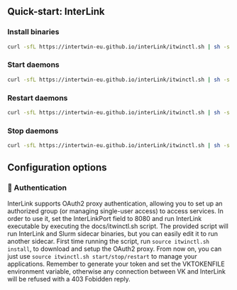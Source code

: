 ## Quick-start: InterLink
### Install binaries

```bash
curl -sfL https://intertwin-eu.github.io/interLink/itwinctl.sh | sh -s - install
```

### Start daemons

```bash
curl -sfL https://intertwin-eu.github.io/interLink/itwinctl.sh | sh -s - start
```

### Restart daemons

```bash
curl -sfL https://intertwin-eu.github.io/interLink/itwinctl.sh | sh -s - restart
```

### Stop daemons

```bash
curl -sfL https://intertwin-eu.github.io/interLink/itwinctl.sh | sh -s - stop
```

## Configuration options


### :closed_lock_with_key: Authentication
InterLink supports OAuth2 proxy authentication, allowing you to set up an authorized group (or managing single-user access) to access services. In order to use it, set the InterLinkPort field to 8080 and run InterLink executable by executing the docs/itwinctl.sh script. The provided script will run InterLink and Slurm sidecar binaries, but you can easily edit it to run another sidecar.
First time running the script, run ```source itwinctl.sh install```, to download and setup the OAuth2 proxy.
From now on, you can just use ```source itwinctl.sh start/stop/restart``` to manage your applications.
Remember to generate your token and set the VKTOKENFILE environment variable, otherwise any connection between VK and InterLink will be refused with a 403 Fobidden reply.